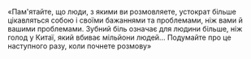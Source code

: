 «Пам'ятайте, що люди, з якими ви розмовляете, устократ більше цікавляться собою і своїми бажаннями та проблемами, ніж вами й вашими проблемами. Зубний біль означає для людини більше, ніж голод у Китаї, який вбиває мільйони людей... Подумайте про це наступного разу, коли почнете розмову»